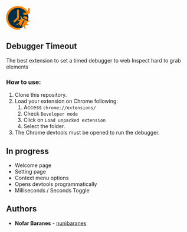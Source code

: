 <img src="icon-128.png" width="64"/>

## Debugger Timeout

The best extension to set a timed debugger to web Inspect hard to grab elements

### How to use:

1. Clone this repository.
2. Load your extension on Chrome following:
   1. Access `chrome://extensions/`
   2. Check `Developer mode`
   3. Click on `Load unpacked extension`
   4. Select the folder.
3. The Chrome devtools must be opened to run the debugger.

## In progress

- Welcome page
- Setting page
- Context menu options
- Opens devtools programmatically
- Milliseconds / Seconds Toggle

## Authors

- **Nofar Baranes** - [nunibaranes](https://github.com/nunibaranes)
